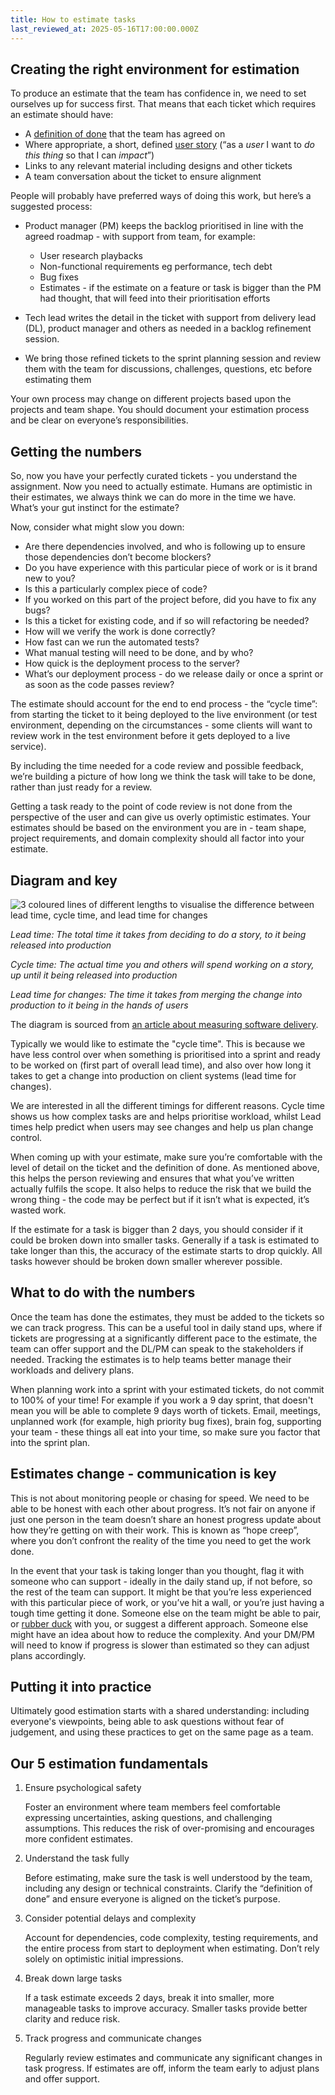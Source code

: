 ```yaml
---
title: How to estimate tasks
last_reviewed_at: 2025-05-16T17:00:00.000Z
---
```

## Creating the right environment for estimation

To produce an estimate that the team has confidence in, we need to set ourselves up for success first. That means that each ticket which requires an estimate should have:

* A [definition of done](https://www.atlassian.com/agile/project-management/definition-of-done) that the team has agreed on
* Where appropriate, a short, defined [user story](https://www.atlassian.com/agile/project-management/user-stories) (“as a *user* I want to *do this thing* so that I can *impact*”)
* Links to any relevant material including designs and other tickets
* A team conversation about the ticket to ensure alignment

People will probably have preferred ways of doing this work, but here’s a suggested process:

* Product manager (PM) keeps the backlog prioritised in line with the agreed roadmap - with support from team, for example:

  * User research playbacks
  * Non-functional requirements eg performance, tech debt
  * Bug fixes
  * Estimates - if the estimate on a feature or task is bigger than the PM had thought, that will feed into their prioritisation efforts
* Tech lead writes the detail in the ticket with support from delivery lead (DL), product manager and others as needed in a backlog refinement session.
* We bring those refined tickets to the sprint planning session and review them with the team for discussions, challenges, questions, etc before estimating them

Your own process may change on different projects based upon the projects and team shape. You should document your estimation process and be clear on everyone’s responsibilities.

## Getting the numbers

So, now you have your perfectly curated tickets - you understand the assignment. Now you need to actually estimate. Humans are optimistic in their estimates, we always think we can do more in the time we have. What’s your gut instinct for the estimate?

Now, consider what might slow you down:

* Are there dependencies involved, and who is following up to ensure those dependencies don’t become blockers?
* Do you have experience with this particular piece of work or is it brand new to you?
* Is this a particularly complex piece of code?
* If you worked on this part of the project before, did you have to fix any bugs?
* Is this a ticket for existing code, and if so will refactoring be needed?
* How will we verify the work is done correctly?
* How fast can we run the automated tests?
* What manual testing will need to be done, and by who?
* How quick is the deployment process to the server?
* What’s our deployment process - do we release daily or once a sprint or as soon as the code passes review?

The estimate should account for the end to end process - the “cycle time”: from starting the ticket to it being deployed to the live environment (or test environment, depending on the circumstances - some clients will want to review work in the test environment before it gets deployed to a live service).

By including the time needed for a code review and possible feedback, we’re building a picture of how long we think the task will take to be done, rather than just ready for a review.

Getting a task ready to the point of code review is not done from the perspective of the user and can give us overly optimistic estimates. Your estimates should be based on the environment you are in - team shape, project requirements, and domain complexity should all factor into your estimate.

## Diagram and key

![3 coloured lines of different lengths to visualise the difference between lead time, cycle time, and lead time for changes](/assets/images/metrics.webp "The different metrics of software delivery")

*Lead time: The total time it takes from deciding to do a story, to it being released into production*

*Cycle time: The actual time you and others will spend working on a story, up until it being released into production*

*Lead time for changes: The time it takes from merging the change into production to it being in the hands of users*

The diagram is sourced from [an article about measuring software delivery](https://medium.com/gits-apps-insight/dora-metrics-how-to-measure-software-delivery-performance-e890ec2011c0#45d7).

Typically we would like to estimate the "cycle time". This is because we have less control over when something is prioritised into a sprint and ready to be worked on (first part of overall lead time), and also over how long it takes to get a change into production on client systems (lead time for changes).

We are interested in all the different timings for different reasons. Cycle time shows us how complex tasks are and helps prioritise workload, whilst Lead times help predict when users may see changes and help us plan change control.

When coming up with your estimate, make sure you’re comfortable with the level of detail on the ticket and the definition of done. As mentioned above, this helps the person reviewing and ensures that what you’ve written actually fulfils the scope. It also helps to reduce the risk that we build the wrong thing - the code may be perfect but if it isn’t what is expected, it’s wasted work.

If the estimate for a task is bigger than 2 days, you should consider if it could be broken down into smaller tasks. Generally if a task is estimated to take longer than this, the accuracy of the estimate starts to drop quickly. All tasks however should be broken down smaller wherever possible.

## What to do with the numbers

Once the team has done the estimates, they must be added to the tickets so we can track progress. This can be a useful tool in daily stand ups, where if tickets are progressing at a significantly different pace to the estimate, the team can offer support and the DL/PM can speak to the stakeholders if needed. Tracking the estimates is to help teams better manage their workloads and delivery plans.

When planning work into a sprint with your estimated tickets, do not commit to 100% of your time! For example if you work a 9 day sprint, that doesn't mean you will be able to complete 9 days worth of tickets. Email, meetings, unplanned work (for example, high priority bug fixes), brain fog, supporting your team - these things all eat into your time, so make sure you factor that into the sprint plan.

## Estimates change - communication is key

This is not about monitoring people or chasing for speed. We need to be able to be honest with each other about progress. It’s not fair on anyone if just one person in the team doesn’t share an honest progress update about how they’re getting on with their work. This is known as “hope creep”, where you don’t confront the reality of the time you need to get the work done.

In the event that your task is taking longer than you thought, flag it with someone who can support - ideally in the daily stand up, if not before, so the rest of the team can support. It might be that you’re less experienced with this particular piece of work, or you’ve hit a wall, or you’re just having a tough time getting it done. Someone else on the team might be able to pair, or [rubber duck](https://en.wikipedia.org/wiki/Rubber_duck_debugging) with you, or suggest a different approach. Someone else might have an idea about how to reduce the complexity. And your DM/PM will need to know if progress is slower than estimated so they can adjust plans accordingly.

## Putting it into practice

Ultimately good estimation starts with a shared understanding: including everyone's viewpoints, being able to ask questions without fear of judgement, and using these practices to get on the same page as a team.

## Our 5 estimation fundamentals

1. Ensure psychological safety

   Foster an environment where team members feel comfortable expressing uncertainties, asking questions, and challenging assumptions. This reduces the risk of over-promising and encourages more confident estimates.

2. Understand the task fully

   Before estimating, make sure the task is well understood by the team, including any design or technical constraints. Clarify the “definition of done” and ensure everyone is aligned on the ticket’s purpose.

3. Consider potential delays and complexity

   Account for dependencies, code complexity, testing requirements, and the entire process from start to deployment when estimating. Don’t rely solely on optimistic initial impressions.

4. Break down large tasks

   If a task estimate exceeds 2 days, break it into smaller, more manageable tasks to improve accuracy. Smaller tasks provide better clarity and reduce risk.

5. Track progress and communicate changes

   Regularly review estimates and communicate any significant changes in task progress. If estimates are off, inform the team early to adjust plans and offer support.
